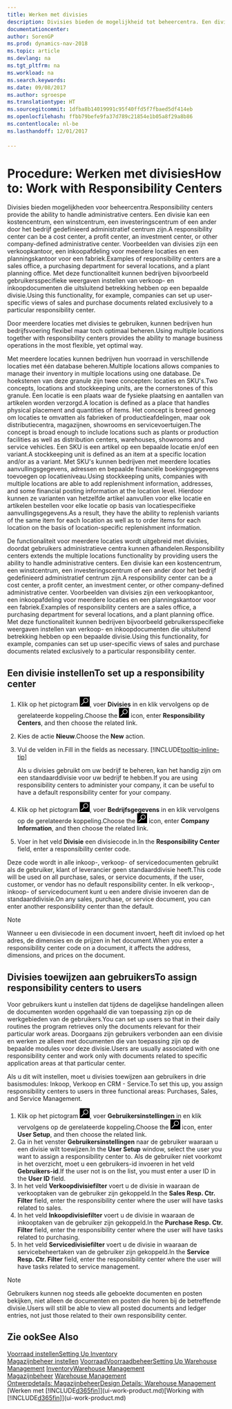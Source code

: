 ```yaml
---
title: Werken met divisies
description: Divisies bieden de mogelijkheid tot beheercentra. Een divisie kan een kostencentrum, een winstcentrum, een investeringscentrum of een ander door het bedrijf gedefinieerd administratief centrum zijn.
documentationcenter: 
author: SorenGP
ms.prod: dynamics-nav-2018
ms.topic: article
ms.devlang: na
ms.tgt_pltfrm: na
ms.workload: na
ms.search.keywords: 
ms.date: 09/08/2017
ms.author: sgroespe
ms.translationtype: HT
ms.sourcegitcommit: 1dfba8b14019991c95f40ffd5f7fbaed5df414eb
ms.openlocfilehash: ffbb79befe9fa37d789c21854e1b05a8f29a8b86
ms.contentlocale: nl-be
ms.lasthandoff: 12/01/2017

---
```

# <a name="how-to-work-with-responsibility-centers"></a><span data-ttu-id="94f2f-104">Procedure: Werken met divisies</span><span class="sxs-lookup"><span data-stu-id="94f2f-104">How to: Work with Responsibility Centers</span></span>
<span data-ttu-id="94f2f-105">Divisies bieden mogelijkheden voor beheercentra.</span><span class="sxs-lookup"><span data-stu-id="94f2f-105">Responsibility centers provide the ability to handle administrative centers.</span></span> <span data-ttu-id="94f2f-106">Een divisie kan een kostencentrum, een winstcentrum, een investeringscentrum of een ander door het bedrijf gedefinieerd administratief centrum zijn.</span><span class="sxs-lookup"><span data-stu-id="94f2f-106">A responsibility center can be a cost center, a profit center, an investment center, or other company-defined administrative center.</span></span> <span data-ttu-id="94f2f-107">Voorbeelden van divisies zijn een verkoopkantoor, een inkoopafdeling voor meerdere locaties en een planningskantoor voor een fabriek.</span><span class="sxs-lookup"><span data-stu-id="94f2f-107">Examples of responsibility centers are a sales office, a purchasing department for several locations, and a plant planning office.</span></span> <span data-ttu-id="94f2f-108">Met deze functionaliteit kunnen bedrijven bijvoorbeeld gebruikersspecifieke weergaven instellen van verkoop- en inkoopdocumenten die uitsluitend betrekking hebben op een bepaalde divisie.</span><span class="sxs-lookup"><span data-stu-id="94f2f-108">Using this functionality, for example, companies can set up user-specific views of sales and purchase documents related exclusively to a particular responsibility center.</span></span>  

<span data-ttu-id="94f2f-109">Door meerdere locaties met divisies te gebruiken, kunnen bedrijven hun bedrijfsvoering flexibel maar toch optimaal beheren.</span><span class="sxs-lookup"><span data-stu-id="94f2f-109">Using multiple locations together with responsibility centers provides the ability to manage business operations in the most flexible, yet optimal way.</span></span>

<span data-ttu-id="94f2f-110">Met meerdere locaties kunnen bedrijven hun voorraad in verschillende locaties met één database beheren.</span><span class="sxs-lookup"><span data-stu-id="94f2f-110">Multiple locations allows companies to manage their inventory in multiple locations using one database.</span></span> <span data-ttu-id="94f2f-111">De hoekstenen van deze granule zijn twee concepten: locaties en SKU's.</span><span class="sxs-lookup"><span data-stu-id="94f2f-111">Two concepts, locations and stockkeeping units, are the cornerstones of this granule.</span></span> <span data-ttu-id="94f2f-112">Een locatie is een plaats waar de fysieke plaatsing en aantallen van artikelen worden verzorgd.</span><span class="sxs-lookup"><span data-stu-id="94f2f-112">A location is defined as a place that handles physical placement and quantities of items.</span></span> <span data-ttu-id="94f2f-113">Het concept is breed genoeg om locaties te omvatten als fabrieken of productieafdelingen, maar ook distributiecentra, magazijnen, showrooms en servicevoertuigen.</span><span class="sxs-lookup"><span data-stu-id="94f2f-113">The concept is broad enough to include locations such as plants or production facilities as well as distribution centers, warehouses, showrooms and service vehicles.</span></span> <span data-ttu-id="94f2f-114">Een SKU is een artikel op een bepaalde locatie en/of een variant.</span><span class="sxs-lookup"><span data-stu-id="94f2f-114">A stockkeeping unit is defined as an item at a specific location and/or as a variant.</span></span> <span data-ttu-id="94f2f-115">Met SKU's kunnen bedrijven met meerdere locaties aanvullingsgegevens, adressen en bepaalde financiële boekingsgegevens toevoegen op locatieniveau.</span><span class="sxs-lookup"><span data-stu-id="94f2f-115">Using stockkeeping units, companies with multiple locations are able to add replenishment information, addresses, and some financial posting information at the location level.</span></span> <span data-ttu-id="94f2f-116">Hierdoor kunnen ze varianten van hetzelfde artikel aanvullen voor elke locatie en artikelen bestellen voor elke locatie op basis van locatiespecifieke aanvullingsgegevens.</span><span class="sxs-lookup"><span data-stu-id="94f2f-116">As a result, they have the ability to replenish variants of the same item for each location as well as to order items for each location on the basis of location-specific replenishment information.</span></span>  

<span data-ttu-id="94f2f-117">De functionaliteit voor meerdere locaties wordt uitgebreid met divisies, doordat gebruikers administratieve centra kunnen afhandelen.</span><span class="sxs-lookup"><span data-stu-id="94f2f-117">Responsibility centers extends the multiple locations functionality by providing users the ability to handle administrative centers.</span></span> <span data-ttu-id="94f2f-118">Een divisie kan een kostencentrum, een winstcentrum, een investeringscentrum of een ander door het bedrijf gedefinieerd administratief centrum zijn.</span><span class="sxs-lookup"><span data-stu-id="94f2f-118">A responsibility center can be a cost center, a profit center, an investment center, or other company-defined administrative center.</span></span> <span data-ttu-id="94f2f-119">Voorbeelden van divisies zijn een verkoopkantoor, een inkoopafdeling voor meerdere locaties en een planningskantoor voor een fabriek.</span><span class="sxs-lookup"><span data-stu-id="94f2f-119">Examples of responsibility centers are a sales office, a purchasing department for several locations, and a plant planning office.</span></span> <span data-ttu-id="94f2f-120">Met deze functionaliteit kunnen bedrijven bijvoorbeeld gebruikersspecifieke weergaven instellen van verkoop- en inkoopdocumenten die uitsluitend betrekking hebben op een bepaalde divisie.</span><span class="sxs-lookup"><span data-stu-id="94f2f-120">Using this functionality, for example, companies can set up user-specific views of sales and purchase documents related exclusively to a particular responsibility center.</span></span>

## <a name="to-set-up-a-responsibility-center"></a><span data-ttu-id="94f2f-121">Een divisie instellen</span><span class="sxs-lookup"><span data-stu-id="94f2f-121">To set up a responsibility center</span></span>  
1.  <span data-ttu-id="94f2f-122">Klik op het pictogram ![Zoeken naar pagina of rapport](media/ui-search/search_small.png "pictogram Zoeken naar pagina of rapport"), voer **Divisies** in en klik vervolgens op de gerelateerde koppeling.</span><span class="sxs-lookup"><span data-stu-id="94f2f-122">Choose the ![Search for Page or Report](media/ui-search/search_small.png "Search for Page or Report icon") icon, enter **Responsibility Centers**, and then choose the related link.</span></span>  
2.  <span data-ttu-id="94f2f-123">Kies de actie **Nieuw**.</span><span class="sxs-lookup"><span data-stu-id="94f2f-123">Choose the **New** action.</span></span>  
3.  <span data-ttu-id="94f2f-124">Vul de velden in.</span><span class="sxs-lookup"><span data-stu-id="94f2f-124">Fill in the fields as necessary.</span></span> [!INCLUDE[tooltip-inline-tip](includes/tooltip-inline-tip_md.md)]  

    <span data-ttu-id="94f2f-125">Als u divisies gebruikt om uw bedrijf te beheren, kan het handig zijn om een standaarddivisie voor uw bedrijf te hebben.</span><span class="sxs-lookup"><span data-stu-id="94f2f-125">If you are using responsibility centers to administer your company, it can be useful to have a default responsibility center for your company.</span></span>
4. <span data-ttu-id="94f2f-126">Klik op het pictogram ![Zoeken naar pagina of rapport](media/ui-search/search_small.png "pictogram Zoeken naar pagina of rapport"), voer **Bedrijfsgegevens** in en klik vervolgens op de gerelateerde koppeling.</span><span class="sxs-lookup"><span data-stu-id="94f2f-126">Choose the ![Search for Page or Report](media/ui-search/search_small.png "Search for Page or Report icon") icon, enter **Company Information**, and then choose the related link.</span></span>
5. <span data-ttu-id="94f2f-127">Voer in het veld **Divisie** een divisiecode in.</span><span class="sxs-lookup"><span data-stu-id="94f2f-127">In the **Responsibility Center** field, enter a responsibility center code.</span></span>

<span data-ttu-id="94f2f-128">Deze code wordt in alle inkoop-, verkoop- of servicedocumenten gebruikt als de gebruiker, klant of leverancier geen standaarddivisie heeft.</span><span class="sxs-lookup"><span data-stu-id="94f2f-128">This code will be used on all purchase, sales, or service documents, if the user, customer, or vendor has no default responsibility center.</span></span> <span data-ttu-id="94f2f-129">In elk verkoop-, inkoop- of servicedocument kunt u een andere divisie invoeren dan de standaarddivisie.</span><span class="sxs-lookup"><span data-stu-id="94f2f-129">On any sales, purchase, or service document, you can enter another responsibility center than the default.</span></span>

> [!NOTE]  
>  <span data-ttu-id="94f2f-130">Wanneer u een divisiecode in een document invoert, heeft dit invloed op het adres, de dimensies en de prijzen in het document.</span><span class="sxs-lookup"><span data-stu-id="94f2f-130">When you enter a responsibility center code on a document, it affects the address, dimensions, and prices on the document.</span></span>  

## <a name="to-assign-responsibility-centers-to-users"></a><span data-ttu-id="94f2f-131">Divisies toewijzen aan gebruikers</span><span class="sxs-lookup"><span data-stu-id="94f2f-131">To assign responsibility centers to users</span></span>  
<span data-ttu-id="94f2f-132">Voor gebruikers kunt u instellen dat tijdens de dagelijkse handelingen alleen de documenten worden opgehaald die van toepassing zijn op de werkgebieden van de gebruikers.</span><span class="sxs-lookup"><span data-stu-id="94f2f-132">You can set up users so that in their daily routines the program retrieves only the documents relevant for their particular work areas.</span></span> <span data-ttu-id="94f2f-133">Doorgaans zijn gebruikers verbonden aan een divisie en werken ze alleen met documenten die van toepassing zijn op de bepaalde modules voor deze divisie.</span><span class="sxs-lookup"><span data-stu-id="94f2f-133">Users are usually associated with one responsibility center and work only with documents related to specific application areas at that particular center.</span></span>  

<span data-ttu-id="94f2f-134">Als u dit wilt instellen, moet u divisies toewijzen aan gebruikers in drie basismodules: Inkoop, Verkoop en CRM - Service.</span><span class="sxs-lookup"><span data-stu-id="94f2f-134">To set this up, you assign responsibility centers to users in three functional areas: Purchases, Sales, and Service Management.</span></span>  

1.  <span data-ttu-id="94f2f-135">Klik op het pictogram ![Zoeken naar pagina of rapport](media/ui-search/search_small.png "pictogram Zoeken naar pagina of rapport"), voer **Gebruikersinstellingen** in en klik vervolgens op de gerelateerde koppeling.</span><span class="sxs-lookup"><span data-stu-id="94f2f-135">Choose the ![Search for Page or Report](media/ui-search/search_small.png "Search for Page or Report icon") icon, enter **User Setup**, and then choose the related link.</span></span>  
2.  <span data-ttu-id="94f2f-136">Ga in het venster **Gebruikersinstellingen** naar de gebruiker waaraan u een divisie wilt toewijzen.</span><span class="sxs-lookup"><span data-stu-id="94f2f-136">In the **User Setup** window, select the user you want to assign a responsibility center to.</span></span> <span data-ttu-id="94f2f-137">Als de gebruiker niet voorkomt in het overzicht, moet u een gebruikers-id invoeren in het veld **Gebruikers-id**.</span><span class="sxs-lookup"><span data-stu-id="94f2f-137">If the user not is on the list, you must enter a user ID in the **User ID** field.</span></span>  
3.  <span data-ttu-id="94f2f-138">In het veld **Verkoopdivisiefilter** voert u de divisie in waaraan de verkooptaken van de gebruiker zijn gekoppeld.</span><span class="sxs-lookup"><span data-stu-id="94f2f-138">In the **Sales Resp. Ctr. Filter** field, enter the responsibility center where the user will have tasks related to sales.</span></span>  
4.  <span data-ttu-id="94f2f-139">In het veld **Inkoopdivisiefilter** voert u de divisie in waaraan de inkooptaken van de gebruiker zijn gekoppeld.</span><span class="sxs-lookup"><span data-stu-id="94f2f-139">In the **Purchase Resp. Ctr. Filter** field, enter the responsibility center where the user will have tasks related to purchasing.</span></span>  
5.  <span data-ttu-id="94f2f-140">In het veld **Servicedivisiefilter** voert u de divisie in waaraan de servicebeheertaken van de gebruiker zijn gekoppeld.</span><span class="sxs-lookup"><span data-stu-id="94f2f-140">In the **Service Resp. Ctr. Filter** field, enter the responsibility center where the user will have tasks related to service management.</span></span>  

> [!NOTE]  
>  <span data-ttu-id="94f2f-141">Gebruikers kunnen nog steeds alle geboekte documenten en posten bekijken, niet alleen de documenten en posten die horen bij de betreffende divisie.</span><span class="sxs-lookup"><span data-stu-id="94f2f-141">Users will still be able to view all posted documents and ledger entries, not just those related to their own responsibility center.</span></span>

## <a name="see-also"></a><span data-ttu-id="94f2f-142">Zie ook</span><span class="sxs-lookup"><span data-stu-id="94f2f-142">See Also</span></span>  
[<span data-ttu-id="94f2f-143">Voorraad instellen</span><span class="sxs-lookup"><span data-stu-id="94f2f-143">Setting Up Inventory</span></span>](inventory-setup-inventory.md)  
<span data-ttu-id="94f2f-144">[Magazijnbeheer instellen](warehouse-setup-warehouse.md)
[Voorraad](inventory-manage-inventory.md)[Voorraadbeheer](warehouse-manage-warehouse.md)</span><span class="sxs-lookup"><span data-stu-id="94f2f-144">[Setting Up Warehouse Management](warehouse-setup-warehouse.md)
[Inventory](inventory-manage-inventory.md)[Warehouse Management](warehouse-manage-warehouse.md)</span></span>  
<span data-ttu-id="94f2f-145">[Magazijnbeheer](warehouse-manage-warehouse.md)  </span><span class="sxs-lookup"><span data-stu-id="94f2f-145">[Warehouse Management](warehouse-manage-warehouse.md)  </span></span>  
[<span data-ttu-id="94f2f-146">Ontwerpdetails: Magazijnbeheer</span><span class="sxs-lookup"><span data-stu-id="94f2f-146">Design Details: Warehouse Management</span></span>](design-details-warehouse-management.md)  
<span data-ttu-id="94f2f-147">[Werken met [!INCLUDE[d365fin](includes/d365fin_md.md)]](ui-work-product.md)</span><span class="sxs-lookup"><span data-stu-id="94f2f-147">[Working with [!INCLUDE[d365fin](includes/d365fin_md.md)]](ui-work-product.md)</span></span>

